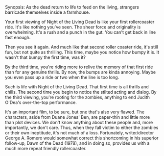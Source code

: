 Synopsis: As the dead return to life to feed on the living, strangers barricade themselves inside a farmhouse. 

Your first viewing of Night of the Living Dead is like your first rollercoaster ride. It's like nothing you've seen. The sheer force and originality is overwhelming. It's a rush and a punch in the gut. You can't get back in line fast enough. 

Then you see it again. And much like that second roller coaster ride, it's still fun, but not quite as thrilling. This time, maybe you notice how bumpy it is. It wasn't that bumpy the first time, was it? 

By the third time, you're riding more to relive the memory of that first ride than for any genuine thrills. By now, the bumps are kinda annoying. Maybe you even pass up a ride or two when the line is too long. 

Such is life with Night of the Living Dead. That first time is all thrills and chills. The second time you begin to notice the stilted acting and dialog. By the third viewing, you're rooting for the zombies, anything to end Judith O'Dea's over-the-top performance.

It's an important film, to be sure, but one that's also very flawed. The characters, aside from Duane Jones' Ben, are paper-thin and little more than plot devices. We don't know anything about these people and, more importantly, we don't care. Thus, when they fall victim to either the zombies or their own ineptitude, it's not much of a loss. Fortunately, writer/director George A. Romero would somewhat correct this shortcoming in his superior follow-up, Dawn of the Dead (1978), and in doing so, provides us with a much more repeat friendly rollercoaster. 
